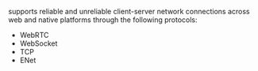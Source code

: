 supports reliable and unreliable client-server network connections across web and native platforms through the following protocols:
 - WebRTC
 - WebSocket
 - TCP
 - ENet
